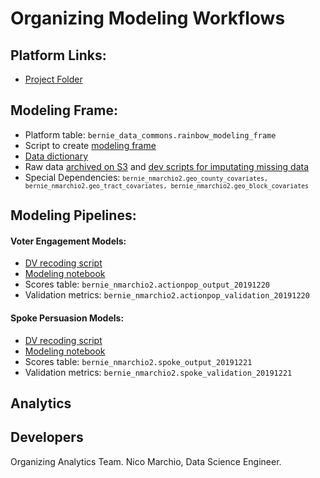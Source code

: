 # Organizing Modeling Workflows

## Platform Links:
* [Project Folder](https://platform.civisanalytics.com/spa/#/projects/129243)

## Modeling Frame:
* Platform table: `bernie_data_commons.rainbow_modeling_frame`
* Script to create [modeling frame](https://github.com/Bernie-2020/bernie-targeting/blob/master/modeling-frame/rainbow-modeling-frame.sql)
* [Data dictionary](https://docs.google.com/spreadsheets/d/1O1a4SdNBuPFMRT97__IeD1624OFDFafCSGQAuclDrFU/edit#gid=176972138) 
* Raw data [archived on S3](https://github.com/Bernie-2020/bernie-targeting/blob/master/s3-files/modeling-frame-source-data.R) and [dev scripts for imputating missing data](https://github.com/Bernie-2020/bernie-targeting/tree/master/modeling-frame/dev)
* Special Dependencies: <small>```bernie_nmarchio2.geo_county_covariates, bernie_nmarchio2.geo_tract_covariates, bernie_nmarchio2.geo_block_covariates```</small> 

## Modeling Pipelines:

#### Voter Engagement Models:
* [DV recoding script](https://github.com/Bernie-2020/bernie-targeting/blob/master/pipeline-etl/voluntee-dv-recode-v2.sql)
* [Modeling notebook](https://github.com/Bernie-2020/bernie-targeting/blob/master/modeling/volunteer-modeling-workflow-20191219.ipynb)
* Scores table: `bernie_nmarchio2.actionpop_output_20191220` 
* Validation metrics: `bernie_nmarchio2.actionpop_validation_20191220`

#### Spoke Persuasion Models:
* [DV recoding script](https://github.com/Bernie-2020/bernie-targeting/blob/master/pipeline-etl/spoke-dv-recode.sql)
* [Modeling notebook](https://github.com/Bernie-2020/bernie-targeting/blob/master/modeling/spoke-modeling-workflow-20191221.ipynb)
* Scores table: `bernie_nmarchio2.spoke_output_20191221` 
* Validation metrics: `bernie_nmarchio2.spoke_validation_20191221`

## Analytics


## Developers
Organizing Analytics Team. Nico Marchio, Data Science Engineer.
